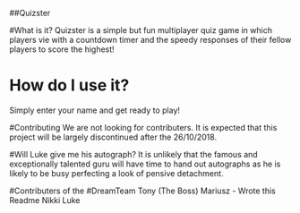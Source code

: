##Quizster

#What is it? 
Quizster is a simple but fun multiplayer quiz game in which players vie 
with a countdown timer and the speedy responses of their fellow players to score the highest!

# How do I use it?
Simply enter your name and get ready to play!

#Contributing
We are not looking for contributers. It is expected that this project will be largely
discontinued after the 26/10/2018. 

#Will Luke give me his autograph? 
It is unlikely that the famous and exceptionally talented guru will have time to
hand out autographs as he is likely to be busy perfecting a look of pensive detachment. 

#Contributers of the #DreamTeam
Tony (The Boss)
Mariusz - Wrote this Readme
Nikki 
Luke